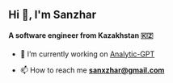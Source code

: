 <h2 align="left">Hi 👋, I'm Sanzhar</h2>
<h4 align="left">A software engineer from Kazakhstan 🇰🇿</h4>

- 🔭 I’m currently working on [Analytic-GPT](https://github.com/SanXzhar/analytic-gpt)

- 📫 How to reach me **sanxzhar@gmail.com**
